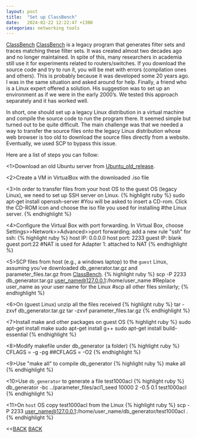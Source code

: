 ```yaml
---
layout: post
title:  "Set up ClassBench"
date:   2024-02-22 12:22:47 +1300
categories: networking tools
---
```

[ClassBench] [ClassBench] is a legacy program that generates filter sets and traces matching these filter sets. It was created almost two decades ago and no longer maintained. In spite of this, many researchers in academia still use it for experiments related to routers/switches. If you download the source code and try to run it, you will be met with errors (compilation ones and others). This is probably because it was developed some 20 years ago. I was in the same situation and asked around for help. Finally, a friend who is a Linux expert offered a solution. His suggestion was to set up an environment as if we were in the early 2000’s. We tested this approach separately and it has worked well. 

In short, one should set up a legacy Linux distribution in a virtual machine and compile the source code to run the program there. It seemed simple but turned out to be quite difficult. The main challenge was that we needed a way to transfer the source files onto the legacy Linux distribution whose web browser is too old to download the source files directly from a website. Eventually, we used SCP to bypass this issue.

Here are a list of steps you can follow:

<1>Download an old Ubuntu server from [Ubuntu_old_release].

<2>Create a VM in VirtualBox with the downloaded .iso file 

<3>In order to transfer files from your host OS to the guest OS (legacy Linux), we need to set up SSH server on Linux.
{% highlight ruby %}
    sudo apt-get install openssh-server
    #You will be asked to insert a CD-rom. Click the CD-ROM icon and choose the iso file you used for installing       #the Linux server. 
{% endhighlight %}

<4>Configure the Virtual Box with port forwarding. In Virtual Box, choose Settings>>Network>>Advanced>>port forwarding; add a new rule "ssh" for ssh:
{% highlight ruby %}
    host IP: 0.0.0.0
    host port: 2233
    guest IP: blank
    guest port:22
    #NAT is used for Adapter 1: attached to NAT
{% endhighlight %}

<5>SCP files from host (e.g., a windows laptop) to the `guest` Linux, assuming you've downloaded db_generator.tar.gz and parameter_files.tar.gz from [ClassBench].
{% highlight ruby %}
    scp -P 2233 db_generator.tar.gz user_name@127.0.0.1:/home/user_name
    #Replace user_name as your user name for the Linux
    #scp all other files similarly;
{% endhighlight %}

<6>On (guest Linux) unzip all the files received
{% highlight ruby %}
    tar -zxvf db_generator.tar.gz
    tar -zxvf parameter_files.tar.gz
{% endhighlight %}

<7>Install make and other packages on guest OS
{% highlight ruby %}
    sudo apt-get install make
    sudo apt-get install g++
    sudo apt-get install build-essential
{% endhighlight %}

<8>Modify makefile under db_generator (a folder)
{% highlight ruby %}
    CFLAGS = -g -pg
    ##CFLAGS = -O2
{% endhighlight %}

<9>Use "make all" to compile db_generator
{% highlight ruby %}
    make all
{% endhighlight %}

<10>Use `db_generator` to generate a file test1000acl
{% highlight ruby %}
    db_generator -bc ../parameter_files/acl1_seed 10000 2 -0.5 0.1 test1000acl
{% endhighlight %}

<11>On `host` OS copy test1000acl from the Linux
{% highlight ruby %}
    scp -P 2233 user_name@127.0.0.1:/home/user_name/db_generator/test1000acl .
{% endhighlight %}

<<[BACK] [BACK]

[BACK]: https://barrywuh.github.io
[Ubuntu_old_release]: https://old-releases.ubuntu.com/releases/dapper/ubuntu-6.06.2-server-i386.iso
[ClassBench]: https://www.arl.wustl.edu/classbench/
